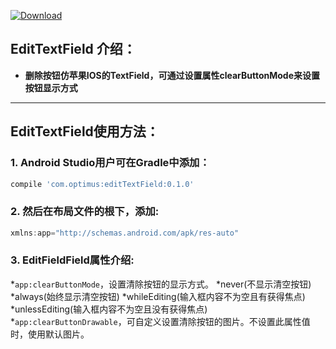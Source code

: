 [![Download](https://api.bintray.com/packages/opprime/maven/edittextfield/images/download.svg)](https://bintray.com/opprime/maven/edittextfield/_latestVersion)

## EditTextField 介绍：
- **删除按钮仿苹果IOS的TextField，可通过设置属性clearButtonMode来设置按钮显示方式**


***


## EditTextField使用方法：

### 1. Android Studio用户可在Gradle中添加：
```groovy
compile 'com.optimus:editTextField:0.1.0'
```

### 2. 然后在布局文件的根下，添加:
```groovy
xmlns:app="http://schemas.android.com/apk/res-auto"
```

### 3. EditFieldField属性介绍:
*```app:clearButtonMode```，设置清除按钮的显示方式。
    *never(不显示清空按钮)
    *always(始终显示清空按钮)
    *whileEditing(输入框内容不为空且有获得焦点)
    *unlessEditing(输入框内容不为空且没有获得焦点)
*```app:clearButtonDrawable```，可自定义设置清除按钮的图片。不设置此属性值时，使用默认图片。
